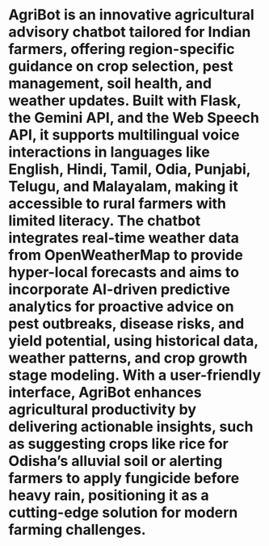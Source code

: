 # AgriBot is an innovative agricultural advisory chatbot tailored for Indian farmers, offering region-specific guidance on crop selection, pest management, soil health, and weather updates. Built with Flask, the Gemini API, and the Web Speech API, it supports multilingual voice interactions in languages like English, Hindi, Tamil, Odia, Punjabi, Telugu, and Malayalam, making it accessible to rural farmers with limited literacy. The chatbot integrates real-time weather data from OpenWeatherMap to provide hyper-local forecasts and aims to incorporate AI-driven predictive analytics for proactive advice on pest outbreaks, disease risks, and yield potential, using historical data, weather patterns, and crop growth stage modeling. With a user-friendly interface, AgriBot enhances agricultural productivity by delivering actionable insights, such as suggesting crops like rice for Odisha’s alluvial soil or alerting farmers to apply fungicide before heavy rain, positioning it as a cutting-edge solution for modern farming challenges.
